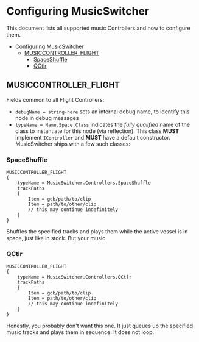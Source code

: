 # Configuring MusicSwitcher

This document lists all supported music Controllers and how to configure them.

- [Configuring MusicSwitcher](#configuring-musicswitcher)
  - [MUSICCONTROLLER\_FLIGHT](#musiccontroller_flight)
    - [SpaceShuffle](#spaceshuffle)
    - [QCtlr](#qctlr)

## MUSICCONTROLLER_FLIGHT

Fields common to all Flight Controllers:
* `debugName = string-here` sets an internal debug name, to identify this node in debug messages
* `typeName = Name.Space.Class` indicates the *fully qualified* name of the class to instantiate for
  this node \(via reflection\). This class **MUST** implement `IController` and **MUST** have a default
  constructor. MusicSwitcher ships with a few such classes:

### SpaceShuffle
```
MUSICCONTROLLER_FLIGHT
{
    typeName = MusicSwitcher.Controllers.SpaceShuffle
    trackPaths
    {
        Item = gdb/path/to/clip
        Item = path/to/other/clip
        // this may continue indefinitely
    }
}
```
Shuffles the specified tracks and plays them while the active vessel is in space, just like in stock. But your music.

### QCtlr
```
MUSICCONTROLLER_FLIGHT
{
    typeName = MusicSwitcher.Controllers.QCtlr
    trackPaths
    {
        Item = gdb/path/to/clip
        Item = path/to/other/clip
        // this may continue indefinitely
    }
}
```
Honestly, you probably don't want this one. It just queues up the specified music tracks and plays them in sequence. It
does not loop.